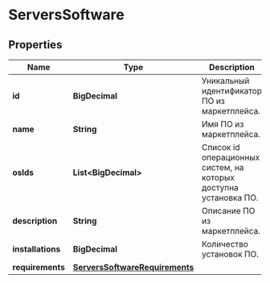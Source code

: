 

# ServersSoftware


## Properties

| Name | Type | Description | Notes |
|------------ | ------------- | ------------- | -------------|
|**id** | **BigDecimal** | Уникальный идентификатор ПО из маркетплейса. |  [optional] |
|**name** | **String** | Имя ПО из маркетплейса. |  [optional] |
|**osIds** | **List&lt;BigDecimal&gt;** | Список id операционных систем, на которых доступна установка ПО. |  [optional] |
|**description** | **String** | Описание ПО из маркетплейса. |  [optional] |
|**installations** | **BigDecimal** | Количество установок ПО. |  [optional] |
|**requirements** | [**ServersSoftwareRequirements**](ServersSoftwareRequirements.md) |  |  [optional] |



